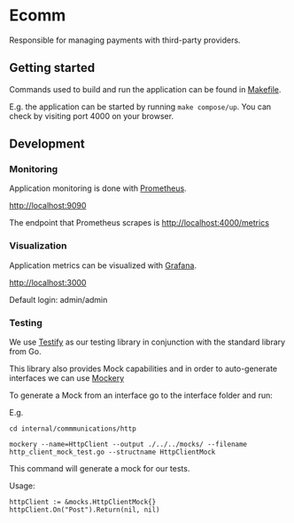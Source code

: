 # Ecomm

Responsible for managing payments with third-party providers.

## Getting started

Commands used to build and run the application can be found in [Makefile](./Makefile).

E.g. the application can be started by running `make compose/up`. You can check by visiting port 4000 on your browser.

## Development

### Monitoring

Application monitoring is done with [Prometheus](https://prometheus.io/).

[http://localhost:9090](http://localhost:9090)

The endpoint that Prometheus scrapes is [http://localhost:4000/metrics](http://localhost:4000/metrics)

### Visualization

Application metrics can be visualized with [Grafana](https://grafana.com/).

[http://localhost:3000](http://localhost:3000)

Default login: admin/admin

### Testing

We use [Testify](https://github.com/stretchr/testify) as our testing library in conjunction with the standard library
from Go.

This library also provides Mock capabilities and in order to auto-generate interfaces we can
use [Mockery](https://github.com/vektra/mockery)

To generate a Mock from an interface go to the interface folder and run:

E.g.

```
cd internal/commmunications/http
```

```
mockery --name=HttpClient --output ./../../mocks/ --filename http_client_mock_test.go --structname HttpClientMock
```

This command will generate a mock for our tests.

Usage:

```
httpClient := &mocks.HttpClientMock{}
httpClient.On("Post").Return(nil, nil)
```